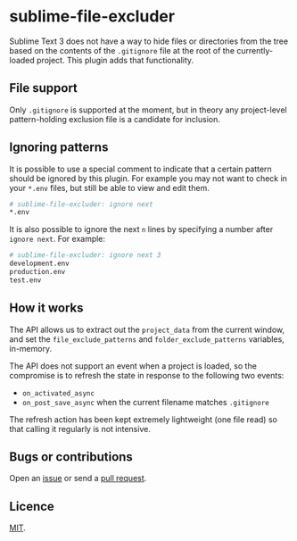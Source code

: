 # sublime-file-excluder

Sublime Text 3 does not have a way to hide files or directories from the tree based on the contents of the `.gitignore` file at the root of the currently-loaded project. This plugin adds that functionality.

## File support

Only `.gitignore` is supported at the moment, but in theory any project-level pattern-holding exclusion file is a candidate for inclusion.

## Ignoring patterns

It is possible to use a special comment to indicate that a certain pattern should be ignored by this plugin. For example you may not want to check in your `*.env` files, but still be able to view and edit them.

```bash
# sublime-file-excluder: ignore next
*.env
```

It is also possible to ignore the next `n` lines by specifying a number after `ignore next`. For example:

```bash
# sublime-file-excluder: ignore next 3
development.env
production.env
test.env
```

## How it works

The API allows us to extract out the `project_data` from the current window, and set the `file_exclude_patterns` and `folder_exclude_patterns` variables, in-memory.

The API does not support an event when a project is loaded, so the compromise is to refresh the state in response to the following two events:

- `on_activated_async`
- `on_post_save_async` when the current filename matches `.gitignore`

The refresh action has been kept extremely lightweight (one file read) so that calling it regularly is not intensive.

## Bugs or contributions

Open an [issue](http://github.com/crdx/sublime-file-excluder/issues) or send a [pull request](http://github.com/crdx/sublime-file-excluder/pulls).

## Licence

[MIT](LICENCE.md).
